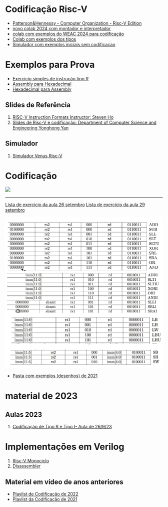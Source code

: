 # Codificação Risc-V
* [Patterson&Hennessy - Computer Organization - Risc-V Edition](http://home.ustc.edu.cn/~louwenqi/reference_books_tools/Computer%20Organization%20and%20Design%20RISC-V%20edition.pdf)
* [novo colab 2024 com montador e interpretador](https://colab.research.google.com/drive/1y_8-hxVtxprFI2N0XyyVT2syGqVptUrO?usp=sharing)
* [colab com exemplos do WEAC 2024 para codificação](https://colab.research.google.com/drive/1u7puz3JG8yJOQq_dmPhiEoF8A-O5PGUS?usp=sharing)
* [Colab com exemplos dos tipos](https://colab.research.google.com/drive/1j4duq-VNTc3S_4TCbGBKvoKPv51asSAG?usp=sharing)
* [Simulador com exemplos iniciais sem codificacao](https://colab.research.google.com/drive/1Bef2Mov-St8bYQM0CDSolaGpGULTbYjI?usp=sharing)

# Exemplos para Prova
* [Exercicio simples de instrução tipo R](https://colab.research.google.com/drive/1Id4bzOBTbZgqrWdyvD3K2eEcnEAdqxqV?usp=sharing)
* [Assembly para Hexadecimal](https://colab.research.google.com/drive/1QHVEaphOLVFhRe-NSnaqh7N6nyrzNSPx?usp=sharing)
* [Hexadecimal para Assembly](https://colab.research.google.com/drive/1_IJVgOGokCY0RMEBD1bR6CD1oAiDIJwE?usp=sharing)
  
## Slides de Referência

1. [RISC-V Instruction Formats Instructor: Steven Ho](https://inst.eecs.berkeley.edu/~cs61c/resources/su18_lec/Lecture7.pdf)
2. [Slides de Risc-V e codificação: Department	of	Computer	Science	and	Engineering
Yonghong Yan](https://passlab.github.io/CSCE513/notes/lecture04_RISCV_ISA.pdf)

## Simulador
1. [Simulador Venus Risc-V](https://www.kvakil.me/venus/) 

# Codificação 

![](https://devopedia.org/images/article/110/3808.1535301636.png)



-----------------------------


[Lista de exercicio da aula 26 setembro](https://drive.google.com/file/d/1Wqzh1l8wOJNHI9NsZWmCdFto8byijNgy/view?usp=sharing)
[Lista de exercicio da aula 29 setembro](https://drive.google.com/file/d/10udC2CuhCyzEk49RF6fKmrqHb2Ghs_f3/view?usp=sharing)


![](https://github.com/arduinoufv/inf250/blob/master/2023/figuras/ris_type-riscv.png?raw=true) 

* [Pasta com exemplos (desenhos) de 2021](https://github.com/arduinoufv/inf250/tree/master/Assembler_Risc_V/download/formato)


# material de 2023


## Aulas 2023

1. [Codificação de Tipo R e Tipo I- Aula de 26/9/23 ](https://www.youtube.com/playlist?list=PLcvOyD_LMr6m0_Bbo5uzh8LDFaXvSSuLf)

# Implementações em Verilog
1. [Risc-V Monociclo](https://colab.research.google.com/drive/1zu_QOlFuqM9g_nA5l16GKRIin5B0KbEA?usp=sharing)
2. [Disassembler](https://github.com/BrunoLevy/learn-fpga/blob/master/FemtoRV/TUTORIALS/FROM_BLINKER_TO_RISCV/riscv_disassembly.v)


## Material em vídeo de anos anteriores

* [Playlist de Codificação de 2022](https://www.youtube.com/playlist?list=PLcvOyD_LMr6lBkuAXtF-8DH8WHVpnT7Fw)
* [Playlist da Codificação de 2021](https://www.youtube.com/playlist?list=PLcvOyD_LMr6mTtcPhwp5KFARQOusn66EO)

